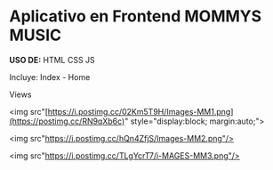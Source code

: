<h1>Aplicativo en Frontend MOMMYS MUSIC</h1>

<p>
<strong>USO DE:</strong>
HTML
CSS
JS

Incluye: Index - Home

</p>

Views

<img src"[https://i.postimg.cc/02Km5T9H/Images-MM1.png](https://postimg.cc/RN9qXb6c)" style="display:block; margin:auto;">

<img src"https://i.postimg.cc/hQn4ZfjS/Images-MM2.png"/>

<img src"https://i.postimg.cc/TLgYcrT7/i-MAGES-MM3.png"/>
